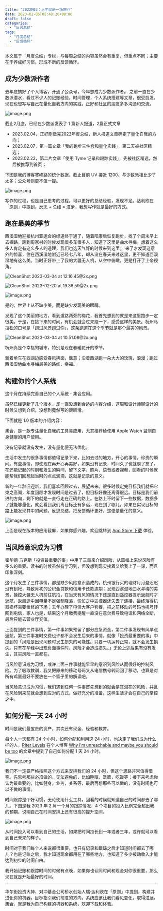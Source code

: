 ```yaml
---
title: "2022M02：人生就是一场旅行"
date: 2023-02-06T08:48:20+08:00
draft: false
categories:
  - "反思总结"
tags:
  - "月度总结"
  - "反馈循环"
---
```


本文属于「月度总结」专栏，与每周总结的内容虽然会有重复，但重点不同；主要在于养成好习惯，形成不断的反馈循环。

## 成为少数派作者

去年底搞好了个人博客，开通了公众号，今年想成为少数派作者。
之前一直在少数派潜水，看过不少人的记账经验，时间管理，个人系统搭建等文章，很受启发。现在也想写写自己在量化自我方向的实践，正好和社区的朋友多多沟通和交流。

![image.png](https://cdn.nlark.com/yuque/0/2023/png/177619/1677902366771-d62631cd-880d-45aa-b347-5513af07d5ee.png#averageHue=%23fafaf9&clientId=u621bc755-87e3-4&from=paste&height=401&id=dAUv2&name=image.png&originHeight=802&originWidth=1534&originalType=binary&ratio=2&rotation=0&showTitle=false&size=354940&status=done&style=none&taskId=u5e42952e-8754-4d57-bbde-b8afb006c4d&title=&width=767)

截止2月底，已经在少数派发表了 1 篇新人报道，2篇正式文章

- 2023.02.04，正好刚做完2022年度总结，新人报道文章确定了量化自我的方向；
- 2023.02.07，第一篇文章「我的跑步三件套和量化实践」，第二天被社区精选；
- 2023.02.22，第二片文章「使用 Tyme 记录和跟踪实践」，先被社区精选，然后被推荐到首页；

下图是我的博客寒峰路的统计数据，截止目前 UV 接近 1200，与少数派相比少了太多；公众号则更不值一提。

![image.png](https://cdn.nlark.com/yuque/0/2023/png/177619/1677827481314-7c91af9d-66e0-42c2-b030-74599a1481ee.png#averageHue=%23fcfcfb&clientId=ubafab7c4-025c-4&from=paste&height=165&id=u7ab658ad&name=image.png&originHeight=330&originWidth=1554&originalType=binary&ratio=2&rotation=0&showTitle=false&size=156771&status=done&style=none&taskId=ua115f35c-9923-4963-969e-e8e6638aa42&title=&width=777)

写作的过程，也是自己思考的过程，可以更好的总结经验，发现不足。达利欧在「原则」中提到，反思 + 总结 = 进步，我想写作就是最好的方式。

## 跑在最美的季节

西溪湿地迎接杭州亚运会的绿道终于通了，随着阳康后恢复跑步，找了个周末早上去探路。跑到周家村的时候发现很多车很多人，知道了这里是曲水寻梅。想着这么多人肯定有这么多人的道理，我们也选天气好的时候来到这里。
来了才发现这意外的惊喜，住在西溪湿地附近已经七八年，却从没在春天来过这里，更不知道西溪湿地有这么美。当时正好带上了我的大疆无人机，从空中俯瞰，更是打开了上帝视角。

![CleanShot 2023-03-04 at 12.16.45@2x.png](https://cdn.nlark.com/yuque/0/2023/png/177619/1677903422893-66cc80db-36e7-4847-a5df-9efc6793b6e1.png#averageHue=%238f8a7b&clientId=u621bc755-87e3-4&from=paste&height=609&id=uc9c6c7a8&name=CleanShot%202023-03-04%20at%2012.16.45%402x.png&originHeight=1218&originWidth=1926&originalType=binary&ratio=2&rotation=0&showTitle=false&size=4613685&status=done&style=none&taskId=ue0591712-a055-4564-b626-7c62f28da55&title=&width=963)

![CleanShot 2023-02-20 at 19.36.59@2x.png](https://cdn.nlark.com/yuque/0/2023/png/177619/1677898367831-35491095-dc36-43e6-9aba-4b9fe8642d39.png#averageHue=%23505b4d&clientId=u621bc755-87e3-4&from=paste&height=735&id=u6f46d8e6&name=CleanShot%202023-02-20%20at%2019.36.59%402x.png&originHeight=1470&originWidth=2280&originalType=binary&ratio=2&rotation=0&showTitle=false&size=7257123&status=done&style=none&taskId=u136d8f55-3f1c-4329-a08b-157f4e251fa&title=&width=1140)

![image.png](https://cdn.nlark.com/yuque/0/2023/png/177619/1677810042659-2e12d83d-2bea-47c5-a828-5aa4bd6c47ce.png#averageHue=%23505845&clientId=ubafab7c4-025c-4&from=paste&height=413&id=K9fS7&name=image.png&originHeight=826&originWidth=1426&originalType=binary&ratio=2&rotation=0&showTitle=false&size=2189517&status=done&style=none&taskId=ufc853cc3-bcde-4585-9313-5626446fe4a&title=&width=713)

是的，世界上从不缺少美，而是缺少发现美的眼睛。

发现了这个美丽的地方，看到道路两旁的梅花，我首先想到的就是来这里跑步一定很美。于是，在接下来的时间，有机会就会过来跑一下，感受这样的美景。杭州马拉松的口号是「跑过风景跑过你」，这条跑道在这个季节就是那个最美的风景。

![CleanShot 2023-03-04 at 10.51.08@2x.png](https://cdn.nlark.com/yuque/0/2023/png/177619/1677898291233-8db8e6a0-7e1b-4f28-8c0a-8707374b875c.png#averageHue=%232e382a&clientId=u621bc755-87e3-4&from=paste&height=711&id=ufea893f2&name=CleanShot%202023-03-04%20at%2010.51.08%402x.png&originHeight=1422&originWidth=2006&originalType=binary&ratio=2&rotation=0&showTitle=false&size=4116891&status=done&style=none&taskId=uf0a22a85-cac9-4445-9f33-5342199319f&title=&width=1003)

杭州真是个幸福的城市，特别是现在春暖花开的季节。

骑着单车在西湖边感受春风拂面，惬意；沿着西湖跑一朵大大的玫瑰，浪漫；跑过西溪湿地曲水寻梅最美的路线，幸福。



## 构建你的个人系统

这个月在持续完善自己的个人系统 - 集合应用。

虽然已经更新了几个版本，却一直没想到合适的内容介绍，这周和设计师聊设计的时候又想到介绍，没想到竟然写的很顺滑。

下面就是 1.0 版本的介绍内容：

集合，是一款专注量化自我的工具类应用，尤其推荐给使用 Apple Watch 监测自身健康的用户使用。

没有记录就没有发生，没有量化便无法优化。

生活中发生的很多事情都值得记录下来，比如去过的地方，开心的事情，珍贵的瞬间。有些事情，即使现在再开心再美好，如果没有记录，时间久了也就淡了忘了。在还能记起的时刻和发生的瞬间，留下文字、照片、语音或者视频，回看的时候就能帮我们回想起当时的点点滴滴，这就是记录的意义。

新的一年辞旧迎新，我们喜欢回顾过去，展望未来。很多时候定完目标我们就把它束之高阁，年度回顾才发现时间是过去了，但目标好像还离得很远。目标是我们前进的方向，剩下的就是一直行走在正确的路上。在路上不时留下一些数据，数据多了就能够量化，就会看到我们离目标还有多远，现在到了哪儿。如果在实现目标的路上能发现其中的问题，反思总结，把反馈循环更好，这便是量化的意义。

![image.png](https://cdn.nlark.com/yuque/0/2023/png/177619/1677907800746-628510d8-af48-48e5-a45f-1c1ec942cbab.png#averageHue=%23e2ece4&clientId=u0741eb82-86a1-4&from=paste&height=532&id=u5de57563&name=image.png&originHeight=1064&originWidth=1500&originalType=binary&ratio=2&rotation=0&showTitle=false&size=561210&status=done&style=none&taskId=ub18d06b1-7f96-4517-b365-6d3c53b48aa&title=&width=750)

上面是现在版本的应用截屏，如果你感兴趣，欢迎跳转到 [App Store 下载](https://t.cmcn.me/app) 体验。

## 当风险意识成为习惯

霍华德·马克斯「投资最重要的事」中用了三章来介绍风险，从篇幅上来说风险有多么的重要。读书的时候虽然有学习到，但没想到现实接着又给我上了一课，而且印象深刻。

这个月发生了三件事情，都是缺少风险意识造成的。杭州银行买的理财月月盈迟迟没有到帐，导致月初的公积金贷款和信用卡还款逾期；发现西溪湿地曲水寻梅的美景，操控大疆无人机前往航拍，在当天有风的情况下还是直到遥控器提示返航时才返航，返航途中因电量不足强制降落，慌忙之中遥控器还失去了连接，最终落得机器损坏需要维修的下场；去年办理了电信大客户套餐，把之前移动的号码也携号转网到电信，家人也是，结果这个月缴费提醒一直没在意欠费导致电话和网络全断，最后只能去营业厅充值。

上面提到的三件事情，第一件事如果预留了部分应急资金，第二件事发现有风早点返航，第三件事准时交费也许都不会发生后来的事情。就像「投资最重要的事」中提到的「风险是出现问题时发生损失的可能性。只要一切运转正常，就不会发生损失。只有在华经中出现负面事件时，风险才会造成损失。」无论上述后果有没有发生，其实风险一直都在。

当风险意识成为习惯，或许上面三件事就能早早的意识到风险从而很好的控制风险。为了吸取教训，我又把原来的移动号码又从电信携号转网回了移动，也算是对所有鸡蛋最好不要放在一个篮子里的解读吧。

当风险意识成为习惯，我们遇到任何一件事首先想到的就会是其潜在的风险，并且在风险到来前就会想到应对的方式，做好充分的准备，这样生活才会在自己的掌控之中。

## 如何分配一天 24 小时

时间是我们最宝贵的资产，其次还有现金、经验和教育。

每个人一天都有 24 个小时，如何分配和利用这 24 小时，也决定了我们成为什么样的人。[Piter Levels](https://twitter.com/levelsio?ref=hagerhu.com) 在个人博客 [Why i'm unreachable and maybe you should be too](https://levels.io/contact/) 的文章中提到了自己如何分配 1 天 24 小时。

![image.png](https://cdn.nlark.com/yuque/0/2023/png/177619/1677416055822-c1be77a6-568d-4714-89db-a573259ea3f2.png#averageHue=%23e6e6e5&clientId=ubdac4cd3-524f-4&from=paste&height=433&id=ud9ca4781&name=image.png&originHeight=866&originWidth=1494&originalType=binary&ratio=2&rotation=0&showTitle=false&size=518837&status=done&style=none&taskId=u7ac61ed6-eb20-44af-b890-2de2a2d47e2&title=&width=747)

我们不一定要严格按照这个方式来安排我们的 24 小时，但这个思路非常值得借鉴。先思考那些必须做的，无法避免的，比如睡眠，洗簌，吃饭等；接下来考虑你认为最重要的，比如健身，业务，关系等，最后再想那些可以做的，没有时间也可以不做的事情。

时间跟踪是个好习惯，无论使用什么工具，回看的时候就知道自己的时间都去了哪儿。下图是我 2023 年 2 月一个月的跟踪情况，4 个项目的投入比例完全超出我的预期，说明自己在时间安排上还有很高的提升空间。

![image.png](https://cdn.nlark.com/yuque/0/2023/png/177619/1677827787801-ce4c88e9-fb36-4e09-a19f-8d742654698c.png#averageHue=%232b2c29&clientId=ubafab7c4-025c-4&from=paste&height=852&id=ubaa96f80&name=image.png&originHeight=1704&originWidth=1638&originalType=binary&ratio=2&rotation=0&showTitle=false&size=872376&status=done&style=none&taskId=ufb791401-222a-46fa-b3a2-fcf7d85309c&title=&width=819)

从时间投入可以看到自己的生活，如果把时间拉长到一年或者三年，或许就可以看到自己未来的样子。

时间对于我们每个人来说都很重要，也只有记录和跟踪之后才知道时间都去了哪儿？也是记账之后，我才知道现金都用在了哪些地方，也知道了多少被动收入才能达到初步的时间自由。

我开始记账和跟踪时间的时候有点晚，如果你也认同时间和现金对你很重要，那么现在就是开始最好的时间。



---

华尔街投资大神、对冲基金公司桥水创始人瑞·达利欧在「原则」中提到，构建并进化你的机器。目标指引我们前进的方向，系统应该让我们看见变化，取得进展。[集合](https://hagerhu.com/post/circle-build-your-own-system/)，就是我为自己构建的机器和系统，欢迎下载和体验。
